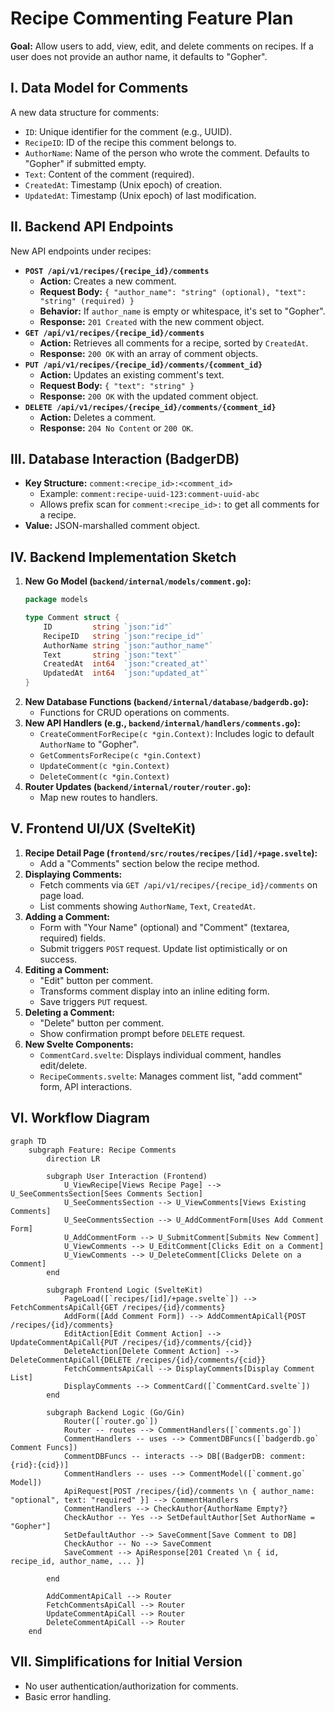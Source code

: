 # Recipe Commenting Feature Plan

**Goal:** Allow users to add, view, edit, and delete comments on recipes. If a user does not provide an author name, it defaults to "Gopher".

## I. Data Model for Comments

A new data structure for comments:
*   `ID`: Unique identifier for the comment (e.g., UUID).
*   `RecipeID`: ID of the recipe this comment belongs to.
*   `AuthorName`: Name of the person who wrote the comment. Defaults to "Gopher" if submitted empty.
*   `Text`: Content of the comment (required).
*   `CreatedAt`: Timestamp (Unix epoch) of creation.
*   `UpdatedAt`: Timestamp (Unix epoch) of last modification.

## II. Backend API Endpoints

New API endpoints under recipes:
*   **`POST /api/v1/recipes/{recipe_id}/comments`**
    *   **Action:** Creates a new comment.
    *   **Request Body:** `{ "author_name": "string" (optional), "text": "string" (required) }`
    *   **Behavior:** If `author_name` is empty or whitespace, it's set to "Gopher".
    *   **Response:** `201 Created` with the new comment object.
*   **`GET /api/v1/recipes/{recipe_id}/comments`**
    *   **Action:** Retrieves all comments for a recipe, sorted by `CreatedAt`.
    *   **Response:** `200 OK` with an array of comment objects.
*   **`PUT /api/v1/recipes/{recipe_id}/comments/{comment_id}`**
    *   **Action:** Updates an existing comment's text.
    *   **Request Body:** `{ "text": "string" }`
    *   **Response:** `200 OK` with the updated comment object.
*   **`DELETE /api/v1/recipes/{recipe_id}/comments/{comment_id}`**
    *   **Action:** Deletes a comment.
    *   **Response:** `204 No Content` or `200 OK`.

## III. Database Interaction (BadgerDB)

*   **Key Structure:** `comment:<recipe_id>:<comment_id>`
    *   Example: `comment:recipe-uuid-123:comment-uuid-abc`
    *   Allows prefix scan for `comment:<recipe_id>:` to get all comments for a recipe.
*   **Value:** JSON-marshalled comment object.

## IV. Backend Implementation Sketch

1.  **New Go Model (`backend/internal/models/comment.go`):**
    ```go
    package models

    type Comment struct {
        ID         string `json:"id"`
        RecipeID   string `json:"recipe_id"`
        AuthorName string `json:"author_name"`
        Text       string `json:"text"`
        CreatedAt  int64  `json:"created_at"`
        UpdatedAt  int64  `json:"updated_at"`
    }
    ```
2.  **New Database Functions (`backend/internal/database/badgerdb.go`):**
    *   Functions for CRUD operations on comments.
3.  **New API Handlers (e.g., `backend/internal/handlers/comments.go`):**
    *   `CreateCommentForRecipe(c *gin.Context)`: Includes logic to default `AuthorName` to "Gopher".
    *   `GetCommentsForRecipe(c *gin.Context)`
    *   `UpdateComment(c *gin.Context)`
    *   `DeleteComment(c *gin.Context)`
4.  **Router Updates (`backend/internal/router/router.go`):**
    *   Map new routes to handlers.

## V. Frontend UI/UX (SvelteKit)

1.  **Recipe Detail Page (`frontend/src/routes/recipes/[id]/+page.svelte`):**
    *   Add a "Comments" section below the recipe method.
2.  **Displaying Comments:**
    *   Fetch comments via `GET /api/v1/recipes/{recipe_id}/comments` on page load.
    *   List comments showing `AuthorName`, `Text`, `CreatedAt`.
3.  **Adding a Comment:**
    *   Form with "Your Name" (optional) and "Comment" (textarea, required) fields.
    *   Submit triggers `POST` request. Update list optimistically or on success.
4.  **Editing a Comment:**
    *   "Edit" button per comment.
    *   Transforms comment display into an inline editing form.
    *   Save triggers `PUT` request.
5.  **Deleting a Comment:**
    *   "Delete" button per comment.
    *   Show confirmation prompt before `DELETE` request.
6.  **New Svelte Components:**
    *   `CommentCard.svelte`: Displays individual comment, handles edit/delete.
    *   `RecipeComments.svelte`: Manages comment list, "add comment" form, API interactions.

## VI. Workflow Diagram

```mermaid
graph TD
    subgraph Feature: Recipe Comments
        direction LR

        subgraph User Interaction (Frontend)
            U_ViewRecipe[Views Recipe Page] --> U_SeeCommentsSection[Sees Comments Section]
            U_SeeCommentsSection --> U_ViewComments[Views Existing Comments]
            U_SeeCommentsSection --> U_AddCommentForm[Uses Add Comment Form]
            U_AddCommentForm --> U_SubmitComment[Submits New Comment]
            U_ViewComments --> U_EditComment[Clicks Edit on a Comment]
            U_ViewComments --> U_DeleteComment[Clicks Delete on a Comment]
        end

        subgraph Frontend Logic (SvelteKit)
            PageLoad([`recipes/[id]/+page.svelte`]) --> FetchCommentsApiCall{GET /recipes/{id}/comments}
            AddForm([Add Comment Form]) --> AddCommentApiCall{POST /recipes/{id}/comments}
            EditAction[Edit Comment Action] --> UpdateCommentApiCall{PUT /recipes/{id}/comments/{cid}}
            DeleteAction[Delete Comment Action] --> DeleteCommentApiCall{DELETE /recipes/{id}/comments/{cid}}
            FetchCommentsApiCall --> DisplayComments[Display Comment List]
            DisplayComments --> CommentCard([`CommentCard.svelte`])
        end

        subgraph Backend Logic (Go/Gin)
            Router([`router.go`])
            Router -- routes --> CommentHandlers([`comments.go`])
            CommentHandlers -- uses --> CommentDBFuncs([`badgerdb.go` Comment Funcs])
            CommentDBFuncs -- interacts --> DB[(BadgerDB: comment:{rid}:{cid})]
            CommentHandlers -- uses --> CommentModel([`comment.go` Model])
            ApiRequest[POST /recipes/{id}/comments \n { author_name: "optional", text: "required" }] --> CommentHandlers
            CommentHandlers --> CheckAuthor{AuthorName Empty?}
            CheckAuthor -- Yes --> SetDefaultAuthor[Set AuthorName = "Gopher"]
            SetDefaultAuthor --> SaveComment[Save Comment to DB]
            CheckAuthor -- No --> SaveComment
            SaveComment --> ApiResponse[201 Created \n { id, recipe_id, author_name, ... }]

        end

        AddCommentApiCall --> Router
        FetchCommentsApiCall --> Router
        UpdateCommentApiCall --> Router
        DeleteCommentApiCall --> Router
    end
```

## VII. Simplifications for Initial Version
*   No user authentication/authorization for comments.
*   Basic error handling.